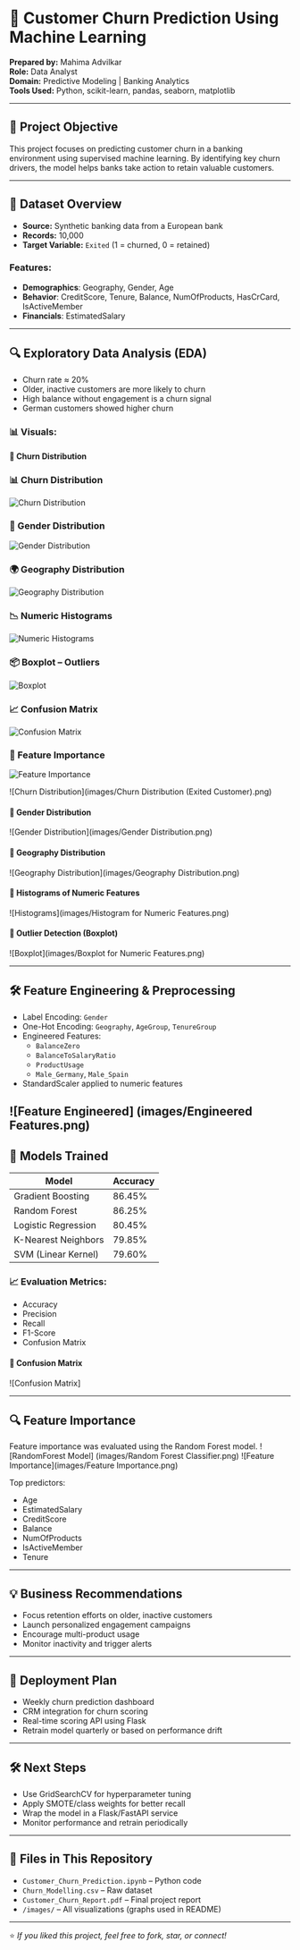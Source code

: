 # 🧠 Customer Churn Prediction Using Machine Learning

**Prepared by:** Mahima Advilkar  
**Role:** Data Analyst  
**Domain:** Predictive Modeling | Banking Analytics  
**Tools Used:** Python, scikit-learn, pandas, seaborn, matplotlib

---

## 📌 Project Objective

This project focuses on predicting customer churn in a banking environment using supervised machine learning. By identifying key churn drivers, the model helps banks take action to retain valuable customers.

---

## 📂 Dataset Overview

- **Source:** Synthetic banking data from a European bank  
- **Records:** 10,000  
- **Target Variable:** `Exited` (1 = churned, 0 = retained)  

### Features:
- **Demographics**: Geography, Gender, Age  
- **Behavior**: CreditScore, Tenure, Balance, NumOfProducts, HasCrCard, IsActiveMember  
- **Financials**: EstimatedSalary

---

## 🔍 Exploratory Data Analysis (EDA)

- Churn rate ≈ 20%  
- Older, inactive customers are more likely to churn  
- High balance without engagement is a churn signal  
- German customers showed higher churn

### 📊 Visuals:

#### 🔹 Churn Distribution  
### 📊 Churn Distribution  
![Churn Distribution](images/churn_distribution.png)

### 🧍 Gender Distribution  
![Gender Distribution](images/gender_distribution.png)

### 🌍 Geography Distribution  
![Geography Distribution](images/geography_distribution.png)

### 📉 Numeric Histograms  
![Numeric Histograms](images/numeric_histograms.png)

### 📦 Boxplot – Outliers  
![Boxplot](images/boxplot.png)

### 📈 Confusion Matrix  
![Confusion Matrix](images/confusion_matrix.png)

### 🌟 Feature Importance  
![Feature Importance](images/feature_importance.png)


![Churn Distribution](images/Churn Distribution (Exited Customer).png)

#### 🔹 Gender Distribution  
![Gender Distribution](images/Gender Distribution.png)

#### 🔹 Geography Distribution  
![Geography Distribution](images/Geography Distribution.png)

#### 🔹 Histograms of Numeric Features  
![Histograms](images/Histogram for Numeric Features.png)

#### 🔹 Outlier Detection (Boxplot)  
![Boxplot](images/Boxplot for Numeric  Features.png)

---

## 🛠 Feature Engineering & Preprocessing

- Label Encoding: `Gender`  
- One-Hot Encoding: `Geography`, `AgeGroup`, `TenureGroup`  
- Engineered Features:  
  - `BalanceZero`  
  - `BalanceToSalaryRatio`  
  - `ProductUsage`  
  - `Male_Germany`, `Male_Spain`
- StandardScaler applied to numeric features

![Feature Engineered] (images/Engineered Features.png)
---

## 🤖 Models Trained

| Model                  | Accuracy |
|------------------------|----------|
| Gradient Boosting      | 86.45%   |
| Random Forest          | 86.25%   |
| Logistic Regression    | 80.45%   |
| K-Nearest Neighbors    | 79.85%   |
| SVM (Linear Kernel)    | 79.60%   |

### 📈 Evaluation Metrics:
- Accuracy
- Precision
- Recall
- F1-Score
- Confusion Matrix

#### 🔹 Confusion Matrix  
![Confusion Matrix]

---

## 🔍 Feature Importance

Feature importance was evaluated using the Random Forest model.
![RandomForest Model] (images/Random Forest Classifier.png)
![Feature Importance](images/Feature Importance.png)

Top predictors:
- Age  
- EstimatedSalary  
- CreditScore  
- Balance  
- NumOfProducts  
- IsActiveMember  
- Tenure

---

## 💡 Business Recommendations

- Focus retention efforts on older, inactive customers  
- Launch personalized engagement campaigns  
- Encourage multi-product usage  
- Monitor inactivity and trigger alerts

---

## 🚀 Deployment Plan

- Weekly churn prediction dashboard  
- CRM integration for churn scoring  
- Real-time scoring API using Flask  
- Retrain model quarterly or based on performance drift

---

## 🛠 Next Steps

- Use GridSearchCV for hyperparameter tuning  
- Apply SMOTE/class weights for better recall  
- Wrap the model in a Flask/FastAPI service  
- Monitor performance and retrain periodically

---

## 📁 Files in This Repository

- `Customer_Churn_Prediction.ipynb` – Python code  
- `Churn_Modelling.csv` – Raw dataset  
- `Customer_Churn_Report.pdf` – Final project report  
- `/images/` – All visualizations (graphs used in README)

---

⭐ *If you liked this project, feel free to fork, star, or connect!*  
